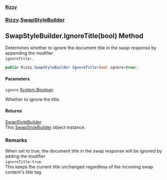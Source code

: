 #### [Rizzy](index 'index')
### [Rizzy](Rizzy 'Rizzy').[SwapStyleBuilder](Rizzy.SwapStyleBuilder 'Rizzy.SwapStyleBuilder')

## SwapStyleBuilder.IgnoreTitle(bool) Method

Determines whether to ignore the document title in the swap response by appending the modifier  
`ignoreTitle:`.

```csharp
public Rizzy.SwapStyleBuilder IgnoreTitle(bool ignore=true);
```
#### Parameters

<a name='Rizzy.SwapStyleBuilder.IgnoreTitle(bool).ignore'></a>

`ignore` [System.Boolean](https://docs.microsoft.com/en-us/dotnet/api/System.Boolean 'System.Boolean')

Whether to ignore the title.

#### Returns
[SwapStyleBuilder](Rizzy.SwapStyleBuilder 'Rizzy.SwapStyleBuilder')  
This [SwapStyleBuilder](Rizzy.SwapStyleBuilder 'Rizzy.SwapStyleBuilder') object instance.

### Remarks
When set to true, the document title in the swap response will be ignored by adding the modifier  
`ignoreTitle:true`.  
This keeps the current title unchanged regardless of the incoming swap content's title tag.